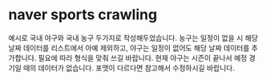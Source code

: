 # naver sports crawling

예시로 국내 야구와 국내 농구 두가지로 작성해두었습니다.
농구는 일정이 없을 시 해당 날짜 데이터를 리스트에서 아예 제외하고,
야구는 일정이 없어도 해당 날짜 데이터를 추가합니다.
필요에 따라 형식을 맞춰 쓰길 바랍니다.
현재 야구는 시즌이 끝나서 예정 경기일 때의 데이터가 없습니다.
포맷이 다르다면 참고해서 수정하시길 바랍니다.
